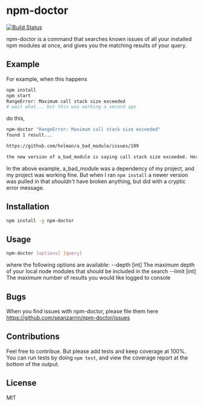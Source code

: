 npm-doctor
==============================
[![Build Status](https://travis-ci.org/seanzarrin/npm-doctor.svg?branch=master)](https://travis-ci.org/seanzarrin/npm-doctor)

npm-doctor is a command that searches known issues of all your installed npm modules at once, and gives you the matching results of your query.

## Example

For example, when this happens
```sh
npm install
npm start
RangeError: Maximum call stack size exceeded
# wait what... but this was working a second ago
```

do this,
```sh
npm-doctor "RangeError: Maximum call stack size exceeded"
found 1 result...

https://github.com/holman/a_bad_module/issues/109

the new version of a_bad_module is saying call stack size exceeded. Here's how I fixed it.
```

In the above example, a_bad_module was a dependency of my project, and my project was working fine. But when I ran `npm install` a newer version was pulled in that _shouldn't_ have broken anything, but did with a cryptic error message.

## Installation
```sh
npm install -g npm-doctor
```

## Usage
```sh
npm-doctor [options] [query]
```

where the following options are available:
--depth [int]    The maximum depth of your local node modules that should be included in the search
--limit [int]    The maximum number of results you would like logged to console

## Bugs
When you find issues with npm-doctor, please file them here https://github.com/seanzarrin/npm-doctor/issues

## Contributions
Feel free to contribue. But please add tests and keep coverage at 100%. You can run tests by doing `npm test`, and view the coverage report at the bottom of the output.

## License
MIT